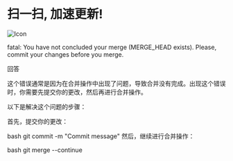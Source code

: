 # 扫一扫, 加速更新!
![Icon](https://github.com/YueChan/Live/assets/10445218/1a0a5b3c-3e3f-4795-bd2f-43595cbd2aac)

fatal: You have not concluded your merge (MERGE_HEAD exists).
Please, commit your changes before you merge.

回答

这个错误通常是因为在合并操作中出现了问题，导致合并没有完成。出现这个错误时，你需要先提交你的更改，然后再进行合并操作。

以下是解决这个问题的步骤：

首先，提交你的更改：

bash
git commit -m "Commit message"
然后，继续进行合并操作：

bash
git merge --continue
